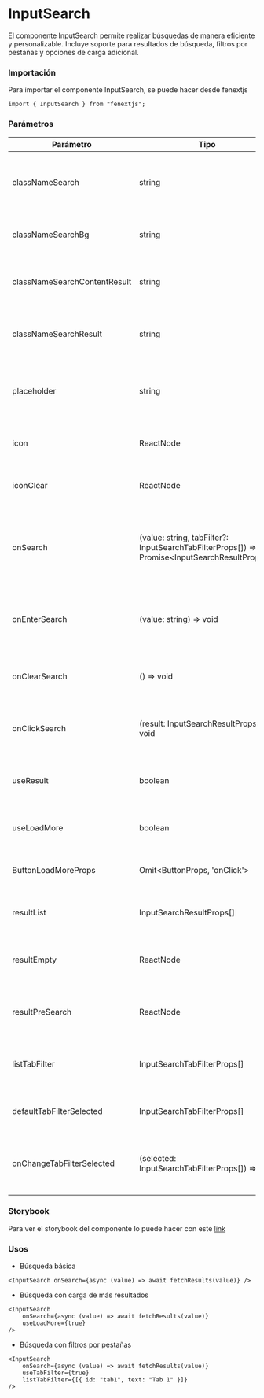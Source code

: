 # InputSearch

El componente InputSearch permite realizar búsquedas de manera eficiente y personalizable. Incluye soporte para resultados de búsqueda, filtros por pestañas y opciones de carga adicional.

### Importación

Para importar el componente InputSearch, se puede hacer desde fenextjs

```tsx copy
import { InputSearch } from "fenextjs";
```

### Parámetros

| Parámetro                    | Tipo                                                                                             | Requerido | Default                                 | Descripcion                                                                                |
| ---------------------------- | ------------------------------------------------------------------------------------------------ | --------- | --------------------------------------- | ------------------------------------------------------------------------------------------ |
| classNameSearch              | string                                                                                           | no        | ''                                      | Clase CSS para personalizar el contenedor del campo de búsqueda.                           |
| classNameSearchBg            | string                                                                                           | no        | ''                                      | Clase CSS para el fondo del campo de búsqueda.                                             |
| classNameSearchContentResult | string                                                                                           | no        | ''                                      | Clase CSS para el contenedor de resultados de búsqueda.                                    |
| classNameSearchResult        | string                                                                                           | no        | ''                                      | Clase CSS para los elementos de resultado de búsqueda.                                     |
| placeholder                  | string                                                                                           | no        | 'Search'                                | Texto que se muestra cuando el campo de búsqueda está vacío.                               |
| icon                         | ReactNode                                                                                        | no        | \<SVGSearch /\>                         | Ícono que se muestra en el campo de búsqueda.                                              |
| iconClear                    | ReactNode                                                                                        | no        | \<Close /\>                             | Ícono que se muestra para limpiar la búsqueda.                                             |
| onSearch                     | (value: string, tabFilter?: InputSearchTabFilterProps[]) =\> Promise\<InputSearchResultProps[]\> | no        | undefined                               | Función que se llama al realizar una búsqueda, pasando el valor y los filtros de pestañas. |
| onEnterSearch                | (value: string) =\> void                                                                         | no        | undefined                               | Función que se ejecuta al presionar Enter en el campo de búsqueda.                         |
| onClearSearch                | () =\> void                                                                                      | no        | undefined                               | Función que se ejecuta al limpiar el campo de búsqueda.                                    |
| onClickSearch                | (result: InputSearchResultProps) =\> void                                                        | no        | undefined                               | Función que se ejecuta al hacer click en un resultado de búsqueda.                         |
| useResult                    | boolean                                                                                          | no        | false                                   | Indica si se debe mostrar la lista de resultados de búsqueda.                              |
| useLoadMore                  | boolean                                                                                          | no        | true                                    | Indica si se debe permitir cargar más resultados.                                          |
| ButtonLoadMoreProps          | Omit\<ButtonProps, 'onClick'\>                                                                   | no        | \{ children: 'Load More' \}             | Propiedades para el botón de carga adicional.                                              |
| resultList                   | InputSearchResultProps[]                                                                         | no        | undefined                               | Lista de resultados de búsqueda que se muestran.                                           |
| resultEmpty                  | ReactNode                                                                                        | no        | \<Title tag='h4'\>Not Results\</Title\> | Contenido que se muestra cuando no hay resultados de búsqueda.                             |
| resultPreSearch              | ReactNode                                                                                        | no        | \<Title tag='h4'\>Search\</Title\>      | Contenido que se muestra antes de realizar una búsqueda.                                   |
| listTabFilter                | InputSearchTabFilterProps[]                                                                      | no        | []                                      | Lista de filtros por pestañas que se pueden aplicar a la búsqueda.                         |
| defaultTabFilterSelected     | InputSearchTabFilterProps[]                                                                      | no        | []                                      | Lista de filtros por pestañas seleccionados por defecto.                                   |
| onChangeTabFilterSelected    | (selected: InputSearchTabFilterProps[]) =\> void                                                 | no        | undefined                               | Función que se ejecuta al cambiar los filtros por pestañas seleccionados.                  |

### Storybook

Para ver el storybook del componente lo puede hacer con este [link](https://fenextjs-component-storybook.vercel.app/?path=/story/input-inputsearch--index)

### Usos

-   Búsqueda básica

```tsx copy
<InputSearch onSearch={async (value) => await fetchResults(value)} />
```

-   Búsqueda con carga de más resultados

```tsx copy
<InputSearch
    onSearch={async (value) => await fetchResults(value)}
    useLoadMore={true}
/>
```

-   Búsqueda con filtros por pestañas

```tsx copy
<InputSearch
    onSearch={async (value) => await fetchResults(value)}
    useTabFilter={true}
    listTabFilter={[{ id: "tab1", text: "Tab 1" }]}
/>
```
